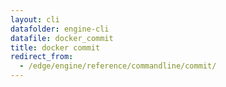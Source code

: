 ```yaml
---
layout: cli
datafolder: engine-cli
datafile: docker_commit
title: docker commit
redirect_from:
  - /edge/engine/reference/commandline/commit/
---
```

<!--
This page is automatically generated from Docker's source code. If you want to
suggest a change to the text that appears here, open a ticket or pull request
in the source repository on GitHub:

https://github.com/docker/cli
-->
